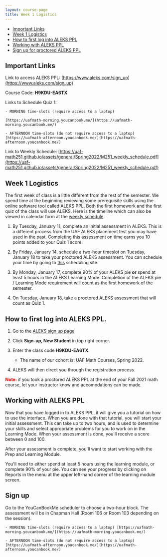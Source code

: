 ```yaml
---
layout: course-page
title: Week 1 Logistics
---
```


* [Important Links](#important-links)
* [Week 1 Logistics](#week-1-logistics)
* [How to first log into ALEKS PPL](#how-to-first-log-into-aleks-ppl)
* [Working with ALEKS PPL](#working-with-aleks-ppl)
* [Sign up for proctored ALEKS PPL](#sign-up)

## Important Links

Link to access ALEKS PPL: [https://www.aleks.com/sign_up](https://www.aleks.com/sign_up)

Course Code: **H9KDU-EA6TX**

Links to Schedule Quiz 1: 

	- MORNING time-slots (require access to a laptop) 
	
	[https://uafmath-morning.youcanbook.me/](https://uafmath-morning.youcanbook.me/)
	
	- AFTERNOON time-slots (do not require access to a laptop) [https://uafmath-afternoon.youcanbook.me/](https://uafmath-afternoon.youcanbook.me/)

Link to Weekly Schedule: [https://uaf-math251.github.io/assets/general/Spring2022/M251_weekly_schedule.pdf](https://uaf-math251.github.io/assets/general/Spring2022/M251_weekly_schedule.pdf)

## Week 1 Logistics

The first week of class is a little different from the rest of the semester. We spend time at the beginning reviewing some prerequisite skills using the online software tool called ALEKS PPL. Both the first homework and the first quiz of the class will use ALEKS.  Here is the timeline which can also be viewed in calendar form at the [weekly schedule](https://uaf-math251.github.io/assets/general/Spring2022/M251_weekly_schedule.pdf).

1. By Tuesday, January 11, complete an initial assessment in ALEKS.  This is a different process from the 
   UAF ALEKS placement test you may have used in the past. Completing this assessment on time earns you 10 points added to your Quiz 1 score.
 
2. By Friday, January 14, schedule a two-hour timeslot on Tuesday, January 18 to take your proctored ALEKS assessment. You can schedule your time by going to [this](https://uafmath.youcanbook.me/) scheduling site.

3. By Monday, January 17, complete 90% of your ALEKS pie **or** spend at least 5 hours in the ALEKS Learning Mode. Completion of the ALEKS pie / Learning Mode requirement will count as the first homework of the semester.

4. On Tuesday, January 18, take a proctored ALEKS assessment that will count as Quiz 1.  



## How to first log into ALEKS PPL.

1. Go to the [ALEKS sign up page](https://www.aleks.com/sign_up) 
 
2. Click **Sign-up, New Student** in top right corner.
 
3. Enter the class code **H9KDU-EA6TX**.

	* The name of our cohort is: UAF Math Courses, Spring 2022.
	
	
4. ALEKS will then direct you through the registration process. 


<span style="color:red">**Note:**</span> if you took a proctored ALEKS PPL at the end of your Fall 2021 math course, let your instructor know and accomodations can be made.


## Working with ALEKS PPL

Now that you have logged in to ALEKS PPL, it will give you a tutorial on how to use the interface.  When you are done with that tutorial, you will start your initial assessment.  This can take up to two hours, and is used to determine your skills and select appropriate problems for you to work on in the Learning Mode.  When your assessment is done, you'll receive a score between 0 and 100.

After your assessment is complete, you'll want to start working with the Prep and Learning Module.

You'll need to either spend at least 5 hours using the learning module, or complete 90% of your pie.  You can see your progress by clicking on Reports in the menu at the upper left-hand corner of the learning module screen.

## Sign up

Go to the YouCanBookMe scheduler to choose a two-hour block. The assessment will be in Chapman Hall (Room 106 or Room 103 depending on the session).

	- MORNING time-slots (require access to a laptop) [https://uafmath-morning.youcanbook.me/](https://uafmath-morning.youcanbook.me/)
	
	- AFTERNOON time-slots (do not require access to a laptop) [https://uafmath-afternoon.youcanbook.me/](https://uafmath-afternoon.youcanbook.me/)



